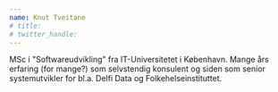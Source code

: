 ```yaml
---
name: Knut Tveitane
# title: 
# twitter_handle: 
---
```

MSc i "Softwareudvikling" fra IT-Universitetet i København.
Mange års erfaring (for mange?) som selvstendig konsulent og siden som senior systemutvikler for bl.a. Delfi Data og Folkehelseinstituttet.
